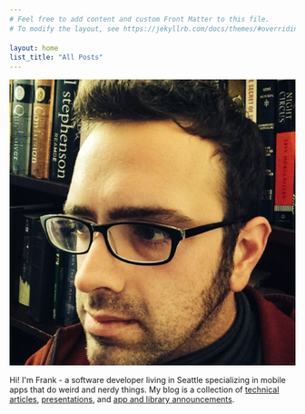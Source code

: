 ```yaml
---
# Feel free to add content and custom Front Matter to this file.
# To modify the layout, see https://jekyllrb.com/docs/themes/#overriding-theme-defaults

layout: home
list_title: "All Posts"
---
```


![Selfie of Frank](/assets/me.jpg)

Hi! I'm Frank - a software developer living in Seattle specializing in mobile apps that do weird and nerdy things. My blog is a collection of [technical articles](/tag/article), [presentations](/tag/presentation), and [app and library announcements](/tag/announcement).


